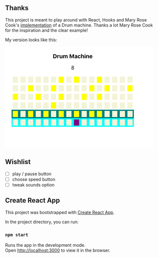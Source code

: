 ## Thanks
This project is meant to play around with React, Hooks and  Mary Rose Cook's [implementation](https://github.com/maryrosecook/drum-machine) of a Drum machine. Thanks a lot Mary Rose Cook for the inspiration and the clear example!

My version looks like this:

![Alt text](/src/screenshot.png?raw=true )

## Wishlist
- [ ] play / pause button
- [ ] choose speed button
- [ ] tweak sounds option

## Create React App

This project was bootstrapped with [Create React App](https://github.com/facebook/create-react-app).

In the project directory, you can run:

### `npm start`

Runs the app in the development mode.<br />
Open [http://localhost:3000](http://localhost:3000) to view it in the browser.

